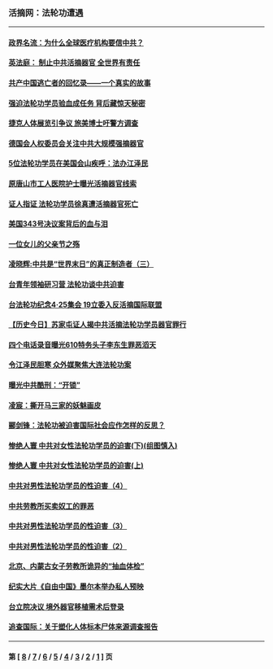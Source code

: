 ### 活摘网：法轮功遭遇
---
#### [政界名流：为什么全球医疗机构要信中共？](../../pages/nf5881/n11945479.md?05250430) 
#### [英法庭： 制止中共活摘器官 全世界有责任](../../pages/nf5881/n11330691.md?05250430) 
#### [共产中国逃亡者的回忆录——一个真实的故事](../../pages/nf5881/n10918649.md?05250430) 
#### [强迫法轮功学员验血成任务 背后藏惊天秘密](../../pages/nf5881/n4252384.md?05250430) 
#### [捷克人体展览引争议 旅美博士吁警方调查](../../pages/nf5881/n9429187.md?05250430) 
#### [德国会人权委员会关注中共大规模强摘器官](../../pages/nf5881/n8418950.md?05250430) 
#### [5位法轮功学员在美国会山疾呼：法办江泽民](../../pages/nf5881/n8101519.md?05250430) 
#### [原唐山市工人医院护士曝光活摘器官线索](../../pages/nf5881/n8076384.md?05250430) 
#### [证人指证 法轮功学员徐真遭活摘器官死亡](../../pages/nf5881/n8042467.md?05250430) 
#### [美国343号决议案背后的血与泪](../../pages/nf5881/n8020684.md?05250430) 
#### [一位女儿的父亲节之殇](../../pages/nf5881/n8014122.md?05250430) 
#### [凌晓辉:中共是“世界末日”的真正制造者（三）](../../pages/nf5881/n4210333.md?05250430) 
#### [台青年领袖研习营 法轮功谈中共迫害](../../pages/nf5881/n4141857.md?05250430) 
#### [台法轮功纪念4‧25集会 19立委入反活摘国际联盟](../../pages/nf5881/n4141821.md?05250430) 
#### [【历史今日】苏家屯证人揭中共活摘法轮功学员器官罪行](../../pages/nf5881/n4135912.md?05250430) 
#### [四个电话录音曝光610特务头子李东生罪恶滔天](../../pages/nf5881/n4040060.md?05250430) 
#### [令江泽民胆寒 众外媒聚焦大连法轮功案](../../pages/nf5881/n3932671.md?05250430) 
#### [曝光中共酷刑：“开锁”](../../pages/nf5881/n3889373.md?05250430) 
#### [凌宸：撕开马三家的妖魅画皮](../../pages/nf5881/n3849369.md?05250430) 
#### [郦剑锋：法轮功被迫害国际社会应作怎样的反思？](../../pages/nf5881/n3824560.md?05250430) 
#### [惨绝人寰 中共对女性法轮功学员的迫害(下)(组图慎入)](../../pages/nf5881/n3816285.md?05250430) 
#### [惨绝人寰 中共对女性法轮功学员的迫害(上)](../../pages/nf5881/n3815374.md?05250430) 
#### [中共对男性法轮功学员的性迫害（4）](../../pages/nf5881/n3769144.md?05250430) 
#### [中共劳教所买卖奴工的罪恶](../../pages/nf5881/n3769378.md?05250430) 
#### [中共对男性法轮功学员的性迫害（3）](../../pages/nf5881/n3768231.md?05250430) 
#### [中共对男性法轮功学员的性迫害（2）](../../pages/nf5881/n3767211.md?05250430) 
#### [北京、内蒙古女子劳教所诡异的“抽血体检”](../../pages/nf5881/n3753158.md?05250430) 
#### [纪实大片《自由中国》墨尔本举办私人预映](../../pages/nf5881/n3743337.md?05250430) 
#### [台立院决议 境外器官移植需术后登录](../../pages/nf5881/n3741520.md?05250430) 
#### [追查国际：关于塑化人体标本尸体来源调查报告](../../pages/nf5881/n3740673.md?05250430) 

---
#### 第 [ [8](./8.md?05250430) / [7](./7.md?05250430) / [6](./6.md?05250430) / [5](./5.md?05250430) / [4](./4.md?05250430) / [3](./3.md?05250430) / [2](./2.md?05250430) / [1](./1.md?05250430) ] 页

